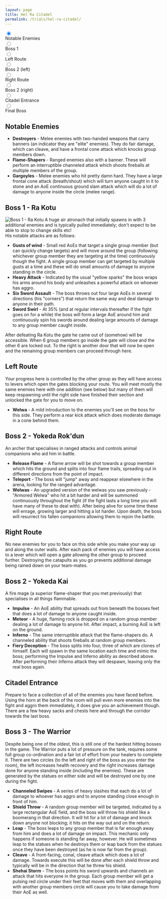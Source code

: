 ```yaml
---
layout: page
title: Hel Ra Citadel
permalink: /trials/hel-ra-citadel/
---
```

<div class="flex-parent">
  <div class="input-flex-container">
    <input type="radio" class="first" name="timeline-dot" data-description="notable-enemies" checked>
    <div class="dot-info above" data-description="notable-enemies">
      <span class="label">Notable Enemies</span>
    </div>
    <input type="radio" name="timeline-dot" data-description="boss-1">
    <div class="dot-info below" data-description="boss-1">
      <span class="label">Boss 1</span>
    </div>
    <input type="radio" name="timeline-dot" data-description="left">
    <div class="dot-info above" data-description="left">
      <span class="label">Left Route</span>
    </div>
    <input type="radio" name="timeline-dot" data-description="boss-2-1">
    <div class="dot-info above" data-description="boss-2-1">
      <span class="label">Boss 2 (left)</span>
    </div>
    <input type="radio" name="timeline-dot" data-description="right">
    <div class="dot-info below" data-description="right">
      <span class="label">Right Route</span>
    </div>
    <input type="radio" name="timeline-dot" data-description="boss-2-2">
    <div class="dot-info below" data-description="boss-2-2">
      <span class="label">Boss 2 (right)</span>
    </div>
    <input type="radio" name="timeline-dot" data-description="horn">
    <div class="dot-info above" data-description="horn">
      <span class="label">Citadel Entrance</span>
    </div>
    <input type="radio" class="last" name="timeline-dot" data-description="boss-3">
    <div class="dot-info below" data-description="boss-3">
      <span class="label">Final Boss</span>
    </div>
    <div id="timeline-descriptions-wrapper">
      <span data-description="notable-enemies">
        <h2>Notable Enemies</h2>
        <ul>
          <li><b>Destroyers</b> - Melee enemies with two-handed weapons that carry banners (an indicator they are "elite" enemies).  They do fair damage, which can cleave, and have a frontal cone attack which knocks group members down.</li>
          <li><b>Flame-Shapers</b> - Ranged enemies also with a banner.  These will perform an interruptible channeled attack which shoots fireballs at multiple members of the group.</li>
          <li><b>Gargoyles</b> - Melee enemies who hit pretty damn hard.  They have a large frontal cone attack (breath/shout) which will turn anyone caught in it to stone and an AoE continuous ground slam attack which will do a lot of damage to anyone inside the circle (melee range).</li>
        </ul>
      </span>
      <span data-description="boss-1">
        <h2>Boss 1 - Ra Kotu</h2>
        <img src="{{ site.baseurl }}/images/trials/hrc/ra-kotu.jpg" alt="Boss 1 - Ra Kotu" />
        A huge air atronach that initially spawns in with 3 additional enemies and is typically pulled immediately; don't expect to be able to stop to change skills etc!<br>
        His notable attacks are as follows:  
        <ul>
          <li><b>Gusts of wind</b> - Small red AoEs that target a single group member (but can quickly change targets) and will move around the group (following whichever group member they are targeting at the time) continuously though the fight.  A single group member can get targeted by multiple gusts at a time and these will do small amounts of damage to anyone standing in the circle.</li>
          <li><b>Heavy Attack</b> - Indicated by the usual "yellow sparks" the boss wraps his arms around his body and unleashes a powerful attack on whoever has aggro.</li>
          <li><b>Six Sword Assault</b> - The boss throws out four large AoEs in several directions (his "corners") that return the same way and deal damage to anyone in their path.</li>
          <li><b>Sword Swirl</b> - At 35% (and at regular intervals thereafter if the fight goes on for a while) the boss will form a large AoE around him and continuously spin his swords around dealing large amounts of damage to any group member caught inside.</li>
        </ul>
        After defeating Ra Kotu the gate he came out of (somehow) will be accessible. When 6 group members go inside the gate will close and the other 6 are locked out.  To the right is another door that will now be open and the remaining group members can proceed through here.
      </span>
      <span data-description="left">
        <h2>Left Route</h2>
        Your progress here is controlled by the other group as they will have access to levers which open the gates blocking your route.  You will meet mostly the same enemies here with one addition (see below) but many of them will keep respawning until the right side have finished their section and unlocked the gate for you to move on.
        <ul>
          <li><b>Welwa</b> - A mild introduction to the enemies you'll see on the boss for this side.  They perform a rear kick attack which does moderate damage in a cone behind them.</li>
        </ul>
      </span>
      <span data-description="boss-2-1">
        <h2>Boss 2 - Yokeda Rok'dun</h2>
        An archer that specialises in ranged attacks and controls animal companions who aid him in battle.
        <ul>
          <li><b>Release Flame</b> - A flame arrow will be shot towards a group member which hits the ground and splits into four flame trails, spreading out in different directions from the point of impact.</li>
          <li><b>Teleport</b> - The boss will "jump" away and reappear elsewhere in the arena, looking for the ranged advantage.</li>
          <li><b>Welwas</b> - An upgraded version of the welwas you saw previously - "Armored Welwa" who hit a bit harder and will be summoned continuously throughout the fight (if the fight lasts a long time you will have many of these to deal with).  After being alive for some time these will enrage, growing larger and hitting a lot harder.  Upon death, the boss will resurrect his fallen companions allowing them to rejoin the battle.</li>
        </ul>
      </span>
      <span data-description="right">
        <h2>Right Route</h2>
        No new enemies for you to face on this side while you make your way up and along the outer walls.  After each pack of enemies you will have access to a lever which will open a gate allowing the other group to proceed further.  Destroying the catapults as you go prevents additional damage being rained down on your team-mates.
      </span>
      <span data-description="boss-2-2">
        <h2>Boss 2 - Yokeda Kai</h2>
        A fire mage (a superior flame-shaper that you met previously) that specialises in all things flammable.
        <ul>
          <li><b>Impulse</b> - An AoE ability that spreads out from beneath the bosses feet that does a lot of damage to anyone caught inside.</li>
          <li><b>Meteor</b> - A huge, flaming rock is dropped on a random group member dealing a lot of damage to anyone hit.  After impact, a burning AoE is left on the ground.</li>
          <li><b>Inferno</b> - The same interruptible attack that the flame-shapers do.  A channeled ability that shoots fireballs at random group members.</li>
          <li><b>Fiery Deception</b> - The boss splits into four, three of which are clones of himself.  Each will spawn in the same location each time and mimic the boss; performing the Impulse and Inferno ability as described above. After performing their Inferno attack they will despawn, leaving only the real boss again.</li>
        </ul>
      </span>
      <span data-description="horn">
        <h2>Citadel Entrance</h2>
        Prepare to face a collection of all of the enemies you have faced before.  Using the horn at the back of the room will pull even more enemies into the fight and aggro them immediately, it does give you an achievement though.  There are a few heavy sacks and chests here and through the corridor towards the last boss.
      </span>
      <span data-description="boss-3">
        <h2>Boss 3 - The Warrior</h2>
        Despite being one of the oldest, this is still one of the hardest hitting bosses in the game.  The Warrior puts a lot of pressure on the tank, requires some full group co-ordination and a fair lot of effort from your healers to complete it.  There are two circles (to the left and right of the boss as you enter the room), the left increases health recovery and the right increases damage done for anyone standing inside (including the enemies). These are generated by the statues on either side and will be destroyed one by one during the fight.
        <ul>
          <li><b>Channeled Swipes</b> - A series of heavy slashes that each do a lot of damage to whoever has aggro and to anyone standing close enough in front of him.</li>
          <li><b>Shield Throw</b> - A random group member will be targeted, indicated by a large rectangular AoE field, and the boss will throw his shield like a boomerang in that direction. It will hit for a lot of damage and knock down anyone not blocking; it hits on the way out and on the return.</li>
          <li><b>Leap</b> - The boss leaps to any group member that is far enough away from him and does a lot of damage on impact.  This mechanic only happens if someone is standing far away, however.  He will sometimes leap to the statues when he destroys them or leap back from the statues once they have been destroyed (as he is now far from the group).</li>
          <li><b>Cleave</b> - A front-facing, conal, cleave attack which does a lot of damage.  Towards execute this will be done after each shield throw and typically will be in the direction that he threw his shield.</li>
          <li><b>Shehai Storm</b> - The boss points his sword upwards and channels an attack that hits everyone in the group.  Each group member will get a pulsing red circle under their feet that moves with them and overlapping with another group members circle will cause you to take damage from their AoE as well.</li>
        </ul>
      </span>
    </div>
  </div>
</div>
